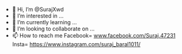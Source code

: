 - 👋 Hi, I’m @SurajXwd
- 👀 I’m interested in ...
- 🌱 I’m currently learning ...
- 💞️ I’m looking to collaborate on ...
- 📫 How to reach me Facebook= www.facebook.com/Suraj.47231  
Insta= https://www.instagram.com/suraj_baral1011/

<!---
SurajXwd/SurajXwd is a ✨ special ✨ repository because its `README.md` (this file) appears on your GitHub profile.
You can click the Preview link to take a look at your changes.
--->

